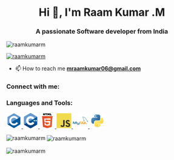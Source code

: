 <h1 align="center">Hi 👋, I'm Raam Kumar .M</h1>
<h3 align="center">A passionate Software developer from India</h3>

<p align="left"> <img src="https://komarev.com/ghpvc/?username=raamkumarm&label=Profile%20views&color=0e75b6&style=flat" alt="raamkumarm" /> </p>

<p align="left"> <a href="https://github.com/ryo-ma/github-profile-trophy"><img src="https://github-profile-trophy.vercel.app/?username=raamkumarm" alt="raamkumarm" /></a> </p>

- 📫 How to reach me **mraamkumar06@gmail.com**

<h3 align="left">Connect with me:</h3>
<p align="left">
</p>

<h3 align="left">Languages and Tools:</h3>
<p align="left"> <a href="https://www.cprogramming.com/" target="_blank" rel="noreferrer"> <img src="https://raw.githubusercontent.com/devicons/devicon/master/icons/c/c-original.svg" alt="c" width="40" height="40"/> </a> <a href="https://www.w3schools.com/cpp/" target="_blank" rel="noreferrer"> <img src="https://raw.githubusercontent.com/devicons/devicon/master/icons/cplusplus/cplusplus-original.svg" alt="cplusplus" width="40" height="40"/> </a> <a href="https://www.w3.org/html/" target="_blank" rel="noreferrer"> <img src="https://raw.githubusercontent.com/devicons/devicon/master/icons/html5/html5-original-wordmark.svg" alt="html5" width="40" height="40"/> </a> <a href="https://developer.mozilla.org/en-US/docs/Web/JavaScript" target="_blank" rel="noreferrer"> <img src="https://raw.githubusercontent.com/devicons/devicon/master/icons/javascript/javascript-original.svg" alt="javascript" width="40" height="40"/> </a> <a href="https://www.mysql.com/" target="_blank" rel="noreferrer"> <img src="https://raw.githubusercontent.com/devicons/devicon/master/icons/mysql/mysql-original-wordmark.svg" alt="mysql" width="40" height="40"/> </a> <a href="https://www.python.org" target="_blank" rel="noreferrer"> <img src="https://raw.githubusercontent.com/devicons/devicon/master/icons/python/python-original.svg" alt="python" width="40" height="40"/> </a> </p>

<p><img align="left" src="https://github-readme-stats.vercel.app/api/top-langs?username=raamkumarm&show_icons=true&locale=en&layout=compact" alt="raamkumarm" /></p>

<p>&nbsp;<img align="center" src="https://github-readme-stats.vercel.app/api?username=raamkumarm&show_icons=true&locale=en" alt="raamkumarm" /></p>

<p><img align="center" src="https://github-readme-streak-stats.herokuapp.com/?user=raamkumarm&" alt="raamkumarm" /></p>

